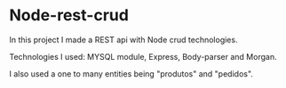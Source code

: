 # Node-rest-crud
In this project I made a REST api with Node crud technologies.

Technologies I used:
MYSQL module,
Express,
Body-parser
and Morgan.

I also used a one to many entities being "produtos" and "pedidos".